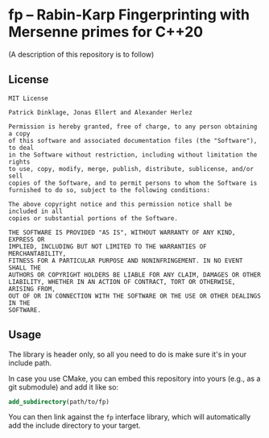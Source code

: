 # fp &ndash; Rabin-Karp Fingerprinting with Mersenne primes for C++20

(A description of this repository is to follow)

## License

```
MIT License

Patrick Dinklage, Jonas Ellert and Alexander Herlez

Permission is hereby granted, free of charge, to any person obtaining a copy
of this software and associated documentation files (the "Software"), to deal
in the Software without restriction, including without limitation the rights
to use, copy, modify, merge, publish, distribute, sublicense, and/or sell
copies of the Software, and to permit persons to whom the Software is
furnished to do so, subject to the following conditions:

The above copyright notice and this permission notice shall be included in all
copies or substantial portions of the Software.

THE SOFTWARE IS PROVIDED "AS IS", WITHOUT WARRANTY OF ANY KIND, EXPRESS OR
IMPLIED, INCLUDING BUT NOT LIMITED TO THE WARRANTIES OF MERCHANTABILITY,
FITNESS FOR A PARTICULAR PURPOSE AND NONINFRINGEMENT. IN NO EVENT SHALL THE
AUTHORS OR COPYRIGHT HOLDERS BE LIABLE FOR ANY CLAIM, DAMAGES OR OTHER
LIABILITY, WHETHER IN AN ACTION OF CONTRACT, TORT OR OTHERWISE, ARISING FROM,
OUT OF OR IN CONNECTION WITH THE SOFTWARE OR THE USE OR OTHER DEALINGS IN THE
SOFTWARE.
```

## Usage

The library is header only, so all you need to do is make sure it's in your include path.

In case you use CMake, you can embed this repository into yours (e.g., as a git submodule) and add it like so:

```cmake
add_subdirectory(path/to/fp)
```

You can then link against the `fp` interface library, which will automatically add the include directory to your target.
